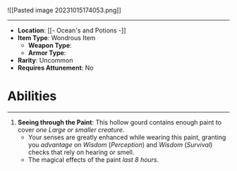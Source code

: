 ![[Pasted image 20231015174053.png]]
 
---
- **Location**: [[- Ocean's and Potions -]]
- **Item Type**: Wondrous Item
	- **Weapon Type**: 
	- **Armor Type**: 
- **Rarity**: Uncommon
- **Requires Attunement**: No

# Abilities
---
1. **Seeing through the Paint**: This hollow gourd contains enough paint to cover *one Large or smaller creature*. 
	- Your senses are greatly enhanced while wearing this paint, granting you *advantage on Wisdom* (*Perception*) and *Wisdom* (*Survival*) checks that rely on hearing or smell. 
	- The magical effects of the paint *last 8 hours*.